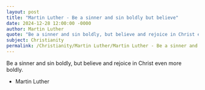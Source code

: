 ```yaml
---
layout: post
title: "Martin Luther - Be a sinner and sin boldly but believe"
date: 2024-12-28 12:00:00 -0000
author: Martin Luther
quote: "Be a sinner and sin boldly, but believe and rejoice in Christ even more boldly."
subject: Christianity
permalink: /Christianity/Martin Luther/Martin Luther - Be a sinner and sin boldly but believe
---
```


Be a sinner and sin boldly, but believe and rejoice in Christ even more boldly.

- Martin Luther
